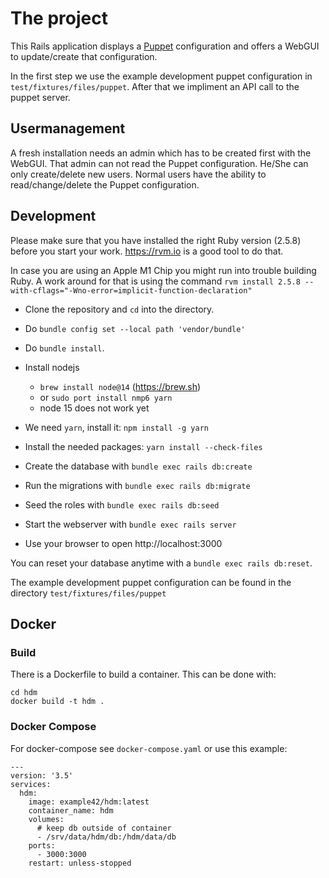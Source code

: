 # The project

This Rails application displays a [Puppet](https://github.com/puppetlabs/puppet) configuration and offers a WebGUI to update/create that configuration.

In the first step we use the example development puppet configuration in `test/fixtures/files/puppet`. After that we impliment an API call to the puppet server.

## Usermanagement

A fresh installation needs an admin which has to be created first with the WebGUI. That admin can not read the Puppet configuration. He/She can only create/delete new users. Normal users have the ability to read/change/delete the Puppet configuration.

## Development

Please make sure that you have installed the right Ruby version (2.5.8) before you start your work. https://rvm.io is a good tool to do that.

In case you are using an Apple M1 Chip you might run into trouble building
Ruby. A work around for that is using the command `rvm install 2.5.8 --with-cflags="-Wno-error=implicit-function-declaration"`

- Clone the repository and `cd` into the directory.
- Do `bundle config set --local path 'vendor/bundle'`
- Do `bundle install`.
- Install nodejs
  - `brew install node@14` (https://brew.sh)
  - or `sudo port install nmp6 yarn`
  - node 15 does not work yet
- We need `yarn`, install it: `npm install -g yarn`

- Install the needed packages: `yarn install --check-files`
- Create the database with `bundle exec rails db:create`
- Run the migrations with `bundle exec rails db:migrate`
- Seed the roles with `bundle exec rails db:seed`
- Start the webserver with `bundle exec rails server`
- Use your browser to open http://localhost:3000

You can reset your database anytime with a `bundle exec rails db:reset`.

The example development puppet configuration can be found in the directory
`test/fixtures/files/puppet`

## Docker

### Build

There is a Dockerfile to build a container. This can be done with:

    cd hdm
    docker build -t hdm .

### Docker Compose

For docker-compose see `docker-compose.yaml` or use this example:

    ---
    version: '3.5'
    services:
      hdm:
        image: example42/hdm:latest
        container_name: hdm
        volumes:
          # keep db outside of container
          - /srv/data/hdm/db:/hdm/data/db
        ports:
          - 3000:3000
        restart: unless-stopped

